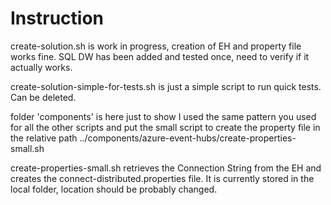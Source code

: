 # Instruction

create-solution.sh is work in progress, creation of EH and property file works fine.
SQL DW has been added and tested once, need to verify if it actually works.

create-solution-simple-for-tests.sh is just a simple script to run quick tests. Can be deleted.

folder 'components' is here just to show I used the same pattern you used for all the other scripts and put the small script to create the property file in the relative path ../components/azure-event-hubs/create-properties-small.sh

create-properties-small.sh retrieves the Connection String from the EH and creates the connect-distributed.properties file. It is currently stored in the local folder, location should be probably changed.
